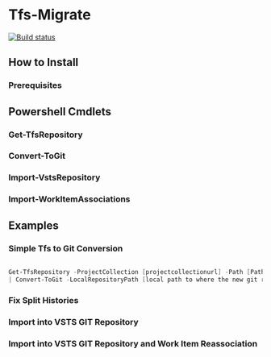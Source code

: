 # Tfs-Migrate

[![Build status](https://ci.appveyor.com/api/projects/status/97r3hxl15qufel9u?svg=true)](https://ci.appveyor.com/project/alastairgould/tfs-migrate)

## How to Install

### Prerequisites

## Powershell Cmdlets

### Get-TfsRepository

### Convert-ToGit

### Import-VstsRepository

### Import-WorkItemAssociations

## Examples

### Simple Tfs to Git Conversion

```powershell

Get-TfsRepository -ProjectCollection [projectcollectionurl] -Path [Path to folder in tfs repo] 
| Convert-ToGit -LocalRepositoryPath [local path to where the new git repo will be stored] 

```

### Fix Split Histories

### Import into VSTS GIT Repository

### Import into VSTS GIT Repository and Work Item Reassociation
